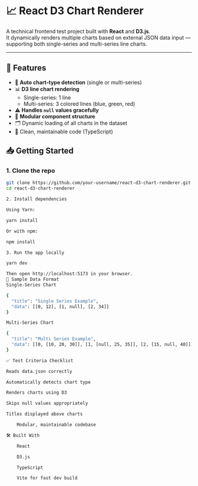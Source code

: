 # 📈 React D3 Chart Renderer

A technical frontend test project built with **React** and **D3.js**.  
It dynamically renders multiple charts based on external JSON data input — supporting both single-series and multi-series line charts.

---

## 🚀 Features

- 🧠 **Auto chart-type detection** (single or multi-series)
- 📊 **D3 line chart rendering**
  - Single-series: 1 line
  - Multi-series: 3 colored lines (blue, green, red)
- ⚠️ **Handles `null` values gracefully**
- 🧩 **Modular component structure**
- 🗂️ Dynamic loading of all charts in the dataset
- 📝 Clean, maintainable code (TypeScript)

 

 


## 📥 Getting Started

### 1. Clone the repo

```bash
git clone https://github.com/your-username/react-d3-chart-renderer.git
cd react-d3-chart-renderer

2. Install dependencies

Using Yarn:

yarn install

Or with npm:

npm install

3. Run the app locally

yarn dev

Then open http://localhost:5173 in your browser.
🧪 Sample Data Format
Single-Series Chart

{
  "title": "Single Series Example",
  "data": [[0, 12], [1, null], [2, 34]]
}

Multi-Series Chart

{
  "title": "Multi Series Example",
  "data": [[0, [10, 20, 30]], [1, [null, 25, 35]], [2, [15, null, 40]]]
}

✅ Test Criteria Checklist

Reads data.json correctly

Automatically detects chart type

Renders charts using D3

Skips null values appropriately

Titles displayed above charts

    Modular, maintainable codebase

🛠️ Built With

    React

    D3.js

    TypeScript

    Vite for fast dev build